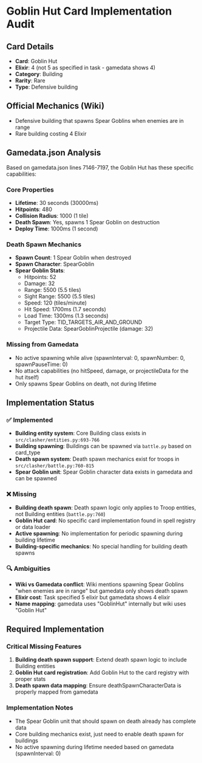 # Goblin Hut Card Implementation Audit

## Card Details
- **Card**: Goblin Hut
- **Elixir**: 4 (not 5 as specified in task - gamedata shows 4)
- **Category**: Building
- **Rarity**: Rare
- **Type**: Defensive building

## Official Mechanics (Wiki)
- Defensive building that spawns Spear Goblins when enemies are in range
- Rare building costing 4 Elixir

## Gamedata.json Analysis
Based on gamedata.json lines 7146-7197, the Goblin Hut has these specific capabilities:

### Core Properties
- **Lifetime**: 30 seconds (30000ms)
- **Hitpoints**: 480
- **Collision Radius**: 1000 (1 tile)
- **Death Spawn**: Yes, spawns 1 Spear Goblin on destruction
- **Deploy Time**: 1000ms (1 second)

### Death Spawn Mechanics
- **Spawn Count**: 1 Spear Goblin when destroyed
- **Spawn Character**: SpearGoblin
- **Spear Goblin Stats**:
  - Hitpoints: 52
  - Damage: 32
  - Range: 5500 (5.5 tiles)
  - Sight Range: 5500 (5.5 tiles)
  - Speed: 120 (tiles/minute)
  - Hit Speed: 1700ms (1.7 seconds)
  - Load Time: 1300ms (1.3 seconds)
  - Target Type: TID_TARGETS_AIR_AND_GROUND
  - Projectile Data: SpearGoblinProjectile (damage: 32)

### Missing from Gamedata
- No active spawning while alive (spawnInterval: 0, spawnNumber: 0, spawnPauseTime: 0)
- No attack capabilities (no hitSpeed, damage, or projectileData for the hut itself)
- Only spawns Spear Goblins on death, not during lifetime

## Implementation Status

### ✅ Implemented
- **Building entity system**: Core Building class exists in `src/clasher/entities.py:693-766`
- **Building spawning**: Buildings can be spawned via `battle.py` based on card_type
- **Death spawn system**: Death spawn mechanics exist for troops in `src/clasher/battle.py:760-815`
- **Spear Goblin unit**: Spear Goblin character data exists in gamedata and can be spawned

### ❌ Missing
- **Building death spawn**: Death spawn logic only applies to Troop entities, not Building entities (`battle.py:760`)
- **Goblin Hut card**: No specific card implementation found in spell registry or data loader
- **Active spawning**: No implementation for periodic spawning during building lifetime
- **Building-specific mechanics**: No special handling for building death spawns

### 🔍 Ambiguities
- **Wiki vs Gamedata conflict**: Wiki mentions spawning Spear Goblins "when enemies are in range" but gamedata only shows death spawn
- **Elixir cost**: Task specified 5 elixir but gamedata shows 4 elixir
- **Name mapping**: gamedata uses "GoblinHut" internally but wiki uses "Goblin Hut"

## Required Implementation

### Critical Missing Features
1. **Building death spawn support**: Extend death spawn logic to include Building entities
2. **Goblin Hut card registration**: Add Goblin Hut to the card registry with proper stats
3. **Death spawn data mapping**: Ensure deathSpawnCharacterData is properly mapped from gamedata

### Implementation Notes
- The Spear Goblin unit that should spawn on death already has complete data
- Core building mechanics exist, just need to enable death spawn for buildings
- No active spawning during lifetime needed based on gamedata (spawnInterval: 0)